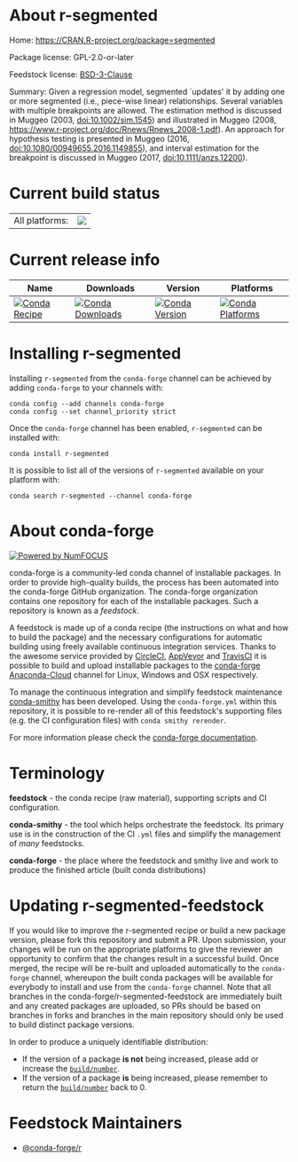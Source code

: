 About r-segmented
=================

Home: https://CRAN.R-project.org/package=segmented

Package license: GPL-2.0-or-later

Feedstock license: [BSD-3-Clause](https://github.com/conda-forge/r-segmented-feedstock/blob/main/LICENSE.txt)

Summary: Given a regression model, segmented `updates' it by adding one or more segmented (i.e., piece-wise linear) relationships. Several variables with multiple breakpoints are allowed. The estimation method is discussed in Muggeo (2003, <doi:10.1002/sim.1545>) and illustrated in Muggeo (2008, <https://www.r-project.org/doc/Rnews/Rnews_2008-1.pdf>). An approach for hypothesis testing is presented in Muggeo (2016, <doi:10.1080/00949655.2016.1149855>), and interval estimation for the breakpoint is discussed in Muggeo (2017, <doi:10.1111/anzs.12200>).  

Current build status
====================


<table><tr><td>All platforms:</td>
    <td>
      <a href="https://dev.azure.com/conda-forge/feedstock-builds/_build/latest?definitionId=1593&branchName=main">
        <img src="https://dev.azure.com/conda-forge/feedstock-builds/_apis/build/status/r-segmented-feedstock?branchName=main">
      </a>
    </td>
  </tr>
</table>

Current release info
====================

| Name | Downloads | Version | Platforms |
| --- | --- | --- | --- |
| [![Conda Recipe](https://img.shields.io/badge/recipe-r--segmented-green.svg)](https://anaconda.org/conda-forge/r-segmented) | [![Conda Downloads](https://img.shields.io/conda/dn/conda-forge/r-segmented.svg)](https://anaconda.org/conda-forge/r-segmented) | [![Conda Version](https://img.shields.io/conda/vn/conda-forge/r-segmented.svg)](https://anaconda.org/conda-forge/r-segmented) | [![Conda Platforms](https://img.shields.io/conda/pn/conda-forge/r-segmented.svg)](https://anaconda.org/conda-forge/r-segmented) |

Installing r-segmented
======================

Installing `r-segmented` from the `conda-forge` channel can be achieved by adding `conda-forge` to your channels with:

```
conda config --add channels conda-forge
conda config --set channel_priority strict
```

Once the `conda-forge` channel has been enabled, `r-segmented` can be installed with:

```
conda install r-segmented
```

It is possible to list all of the versions of `r-segmented` available on your platform with:

```
conda search r-segmented --channel conda-forge
```


About conda-forge
=================

[![Powered by
NumFOCUS](https://img.shields.io/badge/powered%20by-NumFOCUS-orange.svg?style=flat&colorA=E1523D&colorB=007D8A)](https://numfocus.org)

conda-forge is a community-led conda channel of installable packages.
In order to provide high-quality builds, the process has been automated into the
conda-forge GitHub organization. The conda-forge organization contains one repository
for each of the installable packages. Such a repository is known as a *feedstock*.

A feedstock is made up of a conda recipe (the instructions on what and how to build
the package) and the necessary configurations for automatic building using freely
available continuous integration services. Thanks to the awesome service provided by
[CircleCI](https://circleci.com/), [AppVeyor](https://www.appveyor.com/)
and [TravisCI](https://travis-ci.com/) it is possible to build and upload installable
packages to the [conda-forge](https://anaconda.org/conda-forge)
[Anaconda-Cloud](https://anaconda.org/) channel for Linux, Windows and OSX respectively.

To manage the continuous integration and simplify feedstock maintenance
[conda-smithy](https://github.com/conda-forge/conda-smithy) has been developed.
Using the ``conda-forge.yml`` within this repository, it is possible to re-render all of
this feedstock's supporting files (e.g. the CI configuration files) with ``conda smithy rerender``.

For more information please check the [conda-forge documentation](https://conda-forge.org/docs/).

Terminology
===========

**feedstock** - the conda recipe (raw material), supporting scripts and CI configuration.

**conda-smithy** - the tool which helps orchestrate the feedstock.
                   Its primary use is in the construction of the CI ``.yml`` files
                   and simplify the management of *many* feedstocks.

**conda-forge** - the place where the feedstock and smithy live and work to
                  produce the finished article (built conda distributions)


Updating r-segmented-feedstock
==============================

If you would like to improve the r-segmented recipe or build a new
package version, please fork this repository and submit a PR. Upon submission,
your changes will be run on the appropriate platforms to give the reviewer an
opportunity to confirm that the changes result in a successful build. Once
merged, the recipe will be re-built and uploaded automatically to the
`conda-forge` channel, whereupon the built conda packages will be available for
everybody to install and use from the `conda-forge` channel.
Note that all branches in the conda-forge/r-segmented-feedstock are
immediately built and any created packages are uploaded, so PRs should be based
on branches in forks and branches in the main repository should only be used to
build distinct package versions.

In order to produce a uniquely identifiable distribution:
 * If the version of a package **is not** being increased, please add or increase
   the [``build/number``](https://docs.conda.io/projects/conda-build/en/latest/resources/define-metadata.html#build-number-and-string).
 * If the version of a package **is** being increased, please remember to return
   the [``build/number``](https://docs.conda.io/projects/conda-build/en/latest/resources/define-metadata.html#build-number-and-string)
   back to 0.

Feedstock Maintainers
=====================

* [@conda-forge/r](https://github.com/conda-forge/r/)

